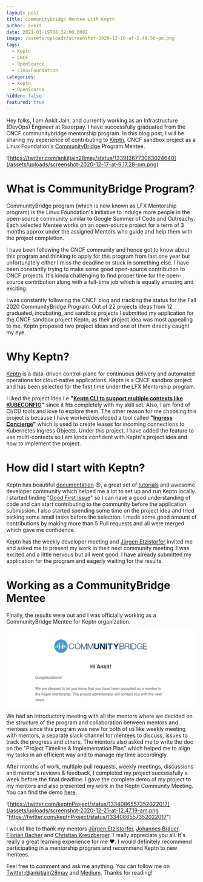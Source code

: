 ```yaml
---
layout: post
title: CommunityBridge Mentee with Keptn
author: ankit
date: 2021-01-19T08:32:00.000Z
image: /assets/uploads/screenshot-2020-12-16-at-2.40.56-pm.png
tags:
  - Keptn
  - CNCF
  - OpenSource
  - LinuxFoundation
categories:
  - Keptn
  - OpenSource
hidden: false
featured: true
---
```

Hey folks, I am Ankit Jain, and currently working as an Infrastructure (DevOps) Engineer at Razorpay. I have successfully graduated from the CNCF communitybridge mentorship program. In this blog post, I will be sharing my experience of contributing to [Keptn](https://keptn.sh/), CNCF sandbox project as a Linux Foundation's [CommunityBridge](https://communitybridge.org/) Program Mentee.

![https://twitter.com/ankitjain28may/status/1339136773063024640](/assets/uploads/screenshot-2020-12-17-at-9.17.28-pm.png)

# What is CommunityBridge Program?

CommunityBridge program (which is now known as LFX Mentorship program) is the Linux Foundation's initiative to indulge more people in the open-source community similar to Google Summer of Code and Outreachy. Each selected Mentee works on an open-source project for a term of 3 months approx under the assigned Mentors who guide and help them with the project completion.

I have been following the CNCF community and hence got to know about this program and thinking to apply for this program from last one year but unfortunately either I miss the deadline or stuck in something else. I have been constantly trying to make some good open-source contribution to CNCF projects. It's kinda challenging to find proper time for the open-source contribution along with a full-time job which is equally amazing and exciting. 

I was constantly following the CNCF blog and tracking the status for the Fall 2020 CommunityBridge Program. Out of 22 projects ideas from 12 graduated, incubating, and sandbox projects I submitted my application for the CNCF sandbox project Keptn, as their project idea was most appealing to me. Keptn proposed two project ideas and one of them directly caught my eye.

# Why Keptn?

[Keptn](https://keptn.sh/) is a data-driven control-plane for continuous delivery and automated operations for cloud-native applications. Keptn is a CNCF sandbox project and has been selected for the first time under the LFX Mentorship program.

I liked the project idea i.e **"[Keptn CLI to support multiple contexts like KUBECONFIG](https://github.com/keptn/keptn/issues/2300)"** since it fits completely with my skill set. Also, I am fond of CI/CD tools and love to explore them. The other reason for me choosing this project is because I have worked/developed a tool called **"[Ingress Concierge](https://github.com/razorpay/concierge/tree/ingress-concierge/)"** which is used to create leases for incoming connections to Kubernetes Ingress Objects. Under this project, I have added the feature to use multi-contexts so I am kinda confident with Keptn's project idea and how to implement the project.

# How did I start with Keptn?

Keptn has beautiful [documentation](https://keptn.sh/docs/) 😍, a great set of [tutorials](https://tutorials.keptn.sh/) and awesome developer community which helped me a lot to set up and run Keptn locally. I started finding "[Good First Issue](https://github.com/keptn/keptn/issues?q=is%3Aopen+is%3Aissue+label%3A%22good+first+issue%22)" so I can have a good understanding of code and can start contributing to the community before the application submission. I also started spending some time on the project idea and tried picking some small tasks before the selection. I made some good amount of contributions by making more than 5 Pull requests and all were merged which gave me confidence.

Keptn has the weekly developer meeting and [Jürgen Etzlstorfer](https://github.com/jetzlstorfer) invited me and asked me to present my work in their next community meeting. I was excited and a little nervous but all went good. I have already submitted my application for the program and eagerly waiting for the results.

# Working as a CommunityBridge Mentee

Finally, the results were out and I was officially working as a CommunityBridge Mentee for Keptn organization.

![](/assets/uploads/screenshot-2020-12-21-at-12.15.48-am.png)

We had an introductory meeting with all the mentors where we decided on the structure of the program and collaboration between mentors and mentees since this program was new for both of us like weekly meeting with mentors, a separate slack channel for mentees to discuss, issues to track the progress and others. The mentors also asked me to write the doc on the "Project Timeline & Implementation Plan" which helped me to align my tasks in an efficient way and to manage my time accordingly.

After months of work, multiple pull requests, weekly meetings, discussions and mentor's reviews & feedback, I completed my project successfully a week before the final deadline. I gave the complete demo of my project to my mentors and also presented my work in the Keptn Community Meeting. You can find the demo [here](https://www.youtube.com/watch?t=819&v=--NY0UakM1s&feature=youtu.be&ab_channel=keptn).

![https://twitter.com/keptnProject/status/1334086557352022017](/assets/uploads/screenshot-2020-12-21-at-12.47.19-am.png "https://twitter.com/keptnProject/status/1334086557352022017")

I would like to thank my mentors [Jürgen Etzlstorfer](https://github.com/jetzlstorfer), [Johannes Bräuer](https://github.com/johannes-b), [Florian Bacher](https://github.com/bacherfl) and [Christian Kreuzberger](https://github.com/christian-kreuzberger-dtx). I really appreciate you all. It's really a great learning experience for me ❤️. I would definitely recommend participating in a mentorship program and recommend Keptn to new mentees.

Feel free to comment and ask me anything. You can follow me on [Twitter:@ankitjain28may](https://twitter.com/ankitjain28may) and [Medium](https://medium.com/@ankitjain28may). Thanks for reading!
